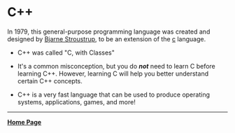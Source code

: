 # C++

In 1979, this general-purpose programming language was created and designed by [Bjarne Stroustrup](http://www.stroustrup.com/), to be an extension of the [c](../c/description.md) language.

- C++ was called "C, with Classes"

- It's a common misconception, but you do _**not**_ need to learn C before learning C++. However, learning C will help you better understand certain C++ concepts.

- C++ is a very fast language that can be used to produce operating systems, applications, games, and more!

---

**[Home Page](../index.md)**
